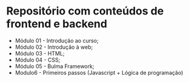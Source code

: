 # Repositório com conteúdos de frontend e backend

- Módulo 01 - Introdução ao curso;
- Módulo 02 - Introdução à web;
- Módulo 03 - HTML;
- Módulo 04 - CSS;
- Módulo 05 - Bulma Framework;
- Modulo6 - Primeiros passos (Javascript + Lógica de programação)
